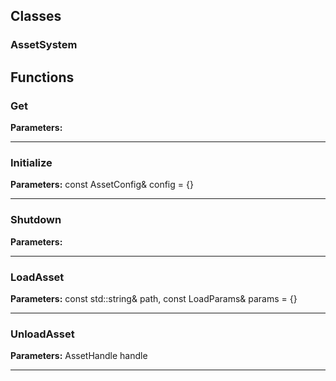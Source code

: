 
## Classes

### AssetSystem




## Functions

### Get



**Parameters:** 

---

### Initialize



**Parameters:** const AssetConfig& config = {}

---

### Shutdown



**Parameters:** 

---

### LoadAsset



**Parameters:** const std::string& path, const LoadParams& params = {}

---

### UnloadAsset



**Parameters:** AssetHandle handle

---
